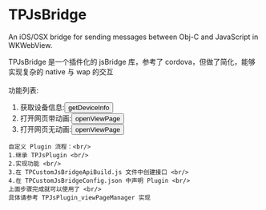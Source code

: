 # TPJsBridge
An iOS/OSX bridge for sending messages between Obj-C and JavaScript in WKWebView.

TPJsBridge 是一个插件化的 jsBridge 库，参考了 cordova，但做了简化，能够实现复杂的 native 与 wap 的交互
    </br>
    </br>
    功能列表:
    <ol>
        <li>获取设备信息:<button class="btn btn-primary" onclick="getDeviceInfo()">getDeviceInfo</button></li>
        <li>打开网页带动画:<button class="btn btn-primary" onclick="openViewPage(1)">openViewPage</button></li>
        <li>打开网页无动画:<button class="btn btn-primary" onclick="openViewPage(0)">openViewPage</button></li>
    </ol>
    
    
    
    自定义 Plugin 流程：<br/>
    1.继承 TPJsPlugin <br/>
    2.实现功能 <br/>
    3.在 TPCustomJsBridgeApiBuild.js 文件中创建接口 <br/>
    4.在 TPCustomJsBridgeConfig.json 中声明 Plugin <br/>
    上面步骤完成就可以使用了 <br/>
    具体请参考 TPJsPlugin_viewPageManager 实现
